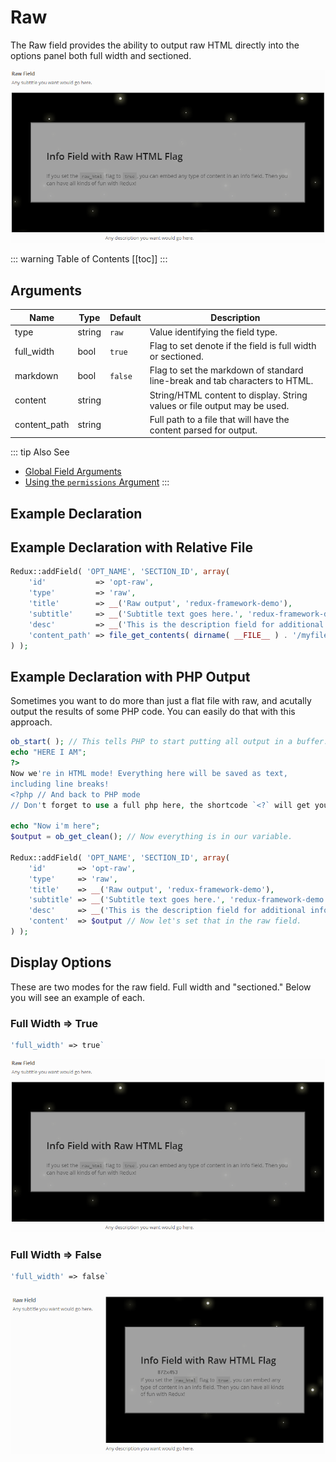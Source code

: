# Raw

The Raw field provides the ability to output raw HTML directly into the options panel both full width and sectioned.

<span style="display:block;text-align:center">![](./img/raw_full_width.png)</span>

::: warning Table of Contents
[[toc]]
:::



## Arguments
|Name|Type|Default|Description|
|--- |--- |--- |--- |
|type|string|`raw`|Value identifying the field type.|
|full_width|bool|`true`|Flag to set denote if the field is full width or sectioned.|
|markdown|bool|`false`|Flag to set the markdown of standard line-break and tab characters to HTML.|
|content|string||String/HTML content to display. String values or file output may be used.|
|content_path|string||Full path to a file that will have the content parsed for output.|

::: tip Also See
- [Global Field Arguments](../configuration/fields/arguments.md)
- [Using the `permissions` Argument](../configuration/fields/permissions.md)
:::

## Example Declaration
<script>
import builder from './raw.json';
export default {
    data () {
        return {
            builder: builder,
            defaults: {}
        };
    }
}
</script>
<builder :builder_json="builder" :builder_defaults="defaults" />


## Example Declaration with Relative File
```php
Redux::addField( 'OPT_NAME', 'SECTION_ID', array(
    'id'           => 'opt-raw',
    'type'         => 'raw',
    'title'        => __('Raw output', 'redux-framework-demo'),
    'subtitle'     => __('Subtitle text goes here.', 'redux-framework-demo'),
    'desc'         => __('This is the description field for additional info.', 'redux-framework-demo'),
    'content_path' => file_get_contents( dirname( __FILE__ ) . '/myfile.txt' )
) );
```

## Example Declaration with PHP Output

Sometimes you want to do more than just a flat file with raw, and acutally output the results of some PHP code. You
can easily do that with this approach.

```php
ob_start( ); // This tells PHP to start putting all output in a buffer.
echo "HERE I AM";
?>
Now we're in HTML mode! Everything here will be saved as text,
including line breaks!
<?php // And back to PHP mode
// Don't forget to use a full php here, the shortcode `<?` will get you in trouble!!!

echo "Now i'm here"; 
$output = ob_get_clean(); // Now everything is in our variable.

Redux::addField( 'OPT_NAME', 'SECTION_ID', array( 
    'id'       => 'opt-raw',
    'type'     => 'raw',
    'title'    => __('Raw output', 'redux-framework-demo'),
    'subtitle' => __('Subtitle text goes here.', 'redux-framework-demo'),
    'desc'     => __('This is the description field for additional info.', 'redux-framework-demo'),
    'content'  => $output // Now let's set that in the raw field.
) );
```


## Display Options

These are two modes for the raw field. Full width and "sectioned." Below you will see an example of each.

### Full Width => True
```php 
'full_width' => true`
```
<span style="display:block;text-align:center">![](./img/raw_full_width.png)</span>

### Full Width => False 
```php 
'full_width' => false`
```
<span style="display:block;text-align:center">![](./img/raw_sectioned.png)</span>

